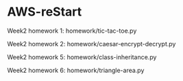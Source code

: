 # AWS-reStart
Week2 homework 1: homework/tic-tac-toe.py

Week2 homework 2: homework/caesar-encrypt-decrypt.py

Week2 homework 5: homework/class-inheritance.py

Week2 homework 6: homework/triangle-area.py

